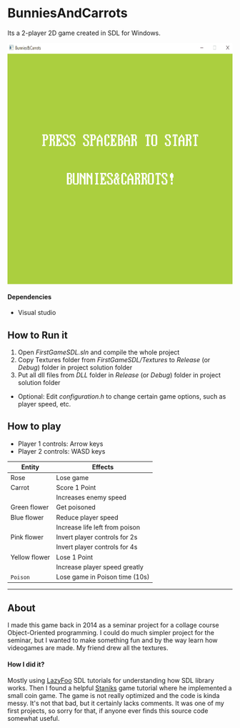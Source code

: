 # BunniesAndCarrots
Its a 2-player 2D game created in SDL for Windows. 

<a href="url"><img src="https://raw.githubusercontent.com/bolkonksy/BunniesAndCarrots/master/BunniesAndCarrotsSample.gif" align="center" height="540" width="720" border="black"></a> </b>

#### Dependencies 
- Visual studio

## How to Run it
1. Open *FirstGameSDL.sln* and compile the whole project
2. Copy Textures folder from *FirstGameSDL/Textures* to *Release* (or *Debug*) folder in project solution folder
3. Put all dll files from *DLL* folder in *Release* (or *Debug*) folder in project solution folder
- Optional: Edit *configuration.h* to change certain game options, such as player speed, etc.

## How to play
  - Player 1 controls: Arrow keys
  - Player 2 controls: WASD keys

| Entity        | Effects                        |
| ------------- | ------------------------------ |
| Rose          | Lose game                      |
| Carrot        | Score 1 Point                  |
|               | Increases enemy speed          |
| Green flower  | Get poisoned                   |
| Blue flower   | Reduce player speed            |
|               | Increase life left from poison |
| Pink flower   | Invert player controls for 2s  |
|               | Invert player controls for 4s  |
| Yellow flower | Lose 1 Point                   |
|               | Increase player speed greatly |
| `Poison`      | Lose game in Poison time (10s) |

---

## About 
 I made this game back in 2014 as a seminar project for a collage course Object-Oriented programming. I could do much simpler project for the seminar, but I wanted to make something fun and by the way learn how videogames are made. My friend drew all the textures.
 
#### How I did it?
 Mostly using <a href="http://lazyfoo.net/SDL_tutorials/">LazyFoo</a> SDL tutorials for understanding how SDL library works. Then I found a helpful <a href="http://staniks.github.io/">Staniks</a> game tutorial where he implemented a small coin game.
 The game is not really optimized and the code is kinda messy. It's not that bad, but it certainly lacks comments. It was one of my first projects, so sorry for that, if anyone ever finds this source code somewhat useful.
